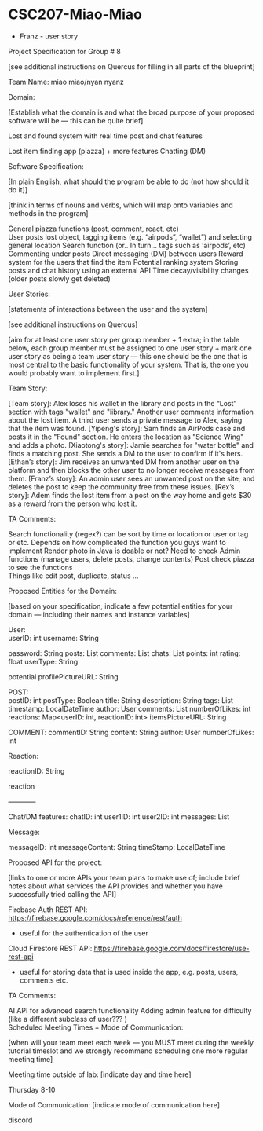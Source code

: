 # CSC207-Miao-Miao
* Franz - user story

Project Specification for Group # 8

[see additional instructions on Quercus for filling in all parts of the blueprint]

Team Name: miao miao/nyan nyanz

Domain:

[Establish what the domain is and what the broad purpose of your proposed software will be — this can be quite brief]



Lost and found system with real time post and chat features

Lost item finding app (piazza) + more features
Chatting (DM)


Software Specification:

[In plain English, what should the program be able to do (not how should it do it)]

[think in terms of nouns and verbs, which will map onto variables and methods in the program]

General piazza functions (post, comment, react, etc)  
User posts lost object, tagging items (e.g. “airpods”, “wallet”) and selecting general location
Search function (or.. In turn... tags such as ‘airpods’, etc)
Commenting under posts
Direct messaging (DM) between users
Reward system for the users that find the item
Potential ranking system
Storing posts and chat history using an external API
Time decay/visibility changes (older posts slowly get deleted)


User Stories:

[statements of interactions between the user and the system]

[see additional instructions on Quercus]

[aim for at least one user story per group member + 1 extra; in the table below, each group member must be assigned to one user story + mark one user story as being a team user story — this one should be the one that is most central to the basic functionality of your system. That is, the one you would probably want to implement first.]

Team Story:

[Team story]: Alex loses his wallet in the library and posts in the “Lost” section with tags "wallet" and "library." Another user comments information about the lost item. A third user sends a private message to Alex, saying that the item was found.
[Yipeng's story]: Sam finds an AirPods case and posts it in the "Found" section. He enters the location as "Science Wing" and adds a photo.
[Xiaotong's story]: Jamie searches for "water bottle" and finds a matching post. She sends a DM to the user to confirm if it's hers.
[Ethan’s story]: Jim receives an unwanted DM from another user on the platform and then blocks the other user to no longer receive messages from them.
[Franz’s story]: An admin user sees an unwanted post on the site, and deletes the post to keep the community free from these issues.
[Rex’s story]: Adem finds the lost item from a post on the way home and gets $30 as a reward from the person who lost it.


TA Comments:

Search functionality (regex?) can be sort by time or location or user or tag or etc. Depends on how complicated the function you guys want to implement
Render photo in Java is doable or not? Need to check
Admin functions (manage users, delete posts, change contents)
Post check piazza to see the functions  
Things like edit post, duplicate, status ...


Proposed Entities for the Domain:

[based on your specification, indicate a few potential entities for your domain — including their names and instance variables]


User:  
userID: int
username: String

password: String
posts: List<int>
comments: List<int>
chats: List<int>
points: int
rating: float
userType: String

potential
profilePictureURL: String



POST:  
postID: int
postType: Boolean
title: String
description: String
tags: List<String>
timestamp: LocalDateTime
author: User
comments: List<int>
numberOfLikes: int
reactions: Map<userID: int, reactionID: int>
itemsPictureURL: String



COMMENT:
commentID: String
content: String
author: User
numberOfLikes: int



Reaction:

reactionID: String

reaction

————

Chat/DM features:
chatID: int
user1ID: int
user2ID: int
messages: List<int>

Message:

messageID: int
messageContent: String
timeStamp: LocalDateTime



Proposed API for the project:

[links to one or more APIs your team plans to make use of; include brief notes about what services the API provides and whether you have successfully tried calling the API]

Firebase Auth REST API: https://firebase.google.com/docs/reference/rest/auth
- useful for the authentication of the user

Cloud Firestore REST API: https://firebase.google.com/docs/firestore/use-rest-api
- useful for storing data that is used inside the app, e.g. posts, users, comments etc.

TA Comments:

AI API for advanced search functionality
Adding admin feature for difficulty (like a different subclass of user??? )  
Scheduled Meeting Times + Mode of Communication:

[when will your team meet each week — you MUST meet during the weekly tutorial timeslot and we strongly recommend scheduling one more regular meeting time]

Meeting time outside of lab: [indicate day and time here]

Thursday 8-10

Mode of Communication: [indicate mode of communication here]

discord 